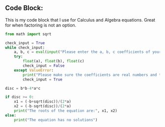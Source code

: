 ## Code Block: 

This is my code block that I use for Calculus and Algebra equations. Great for when factoring is not an option. 

```python
from math import sqrt

check_input = True
while check_input:
    a, b, c = eval(input("Please enter the a, b, c coefficients of your quadratic equation: "))
    try: 
        float(a), float(b), float(c)
        check_input = False
    except ValueError:
        print("Please make sure the coefficients are real numbers and try again")
        check_input = True

disc = b*b-4*a*c

if disc >= 0:
    x1 = (-b+sqrt(disc))/(2*a)
    x2 = (-b-sqrt(disc))/(2*a)
    print("The roots of the equation are:", x1, x2)
else:
    print("The equation has no solutions")
```